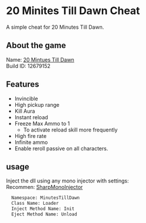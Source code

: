 
# 20 Minites Till Dawn Cheat

A simple cheat for 20 Minutes Till Dawn.




## About the game
Name: [20 Mintues Till Dawn](https://store.steampowered.com/app/1966900/20_Minutes_Till_Dawn/)\
Build ID: 12679152


## Features

- Invincible
- High pickup range
- Kill Aura
- Instant reload
- Freeze Max Ammo to 1
    - To activate reload skill more frequently
- High fire rate
- Infinite ammo
- Enable reroll passive on all characters.


## usage

Inject the dll using any mono injector with settings:\
Recommen: [SharpMonoInjector](https://www.unknowncheats.me/forum/unity/408878-sharpmonoinjector-fixed-updated.html)

```bash
  Namespace: MinutesTillDawn
  Class Name: Loader
  Inject Method Name: Init
  Eject Method Name: Unload
```

